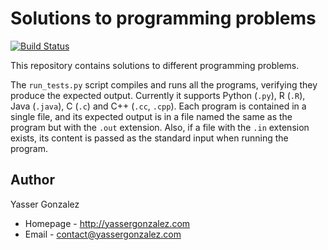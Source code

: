 Solutions to programming problems
=================================

[![Build Status](https://travis-ci.org/yasserglez/programming-problems.svg?branch=master)](https://travis-ci.org/yasserglez/programming-problems)

This repository contains solutions to different programming problems.

The `run_tests.py` script compiles and runs all the programs,
verifying they produce the expected output. Currently it supports
Python (`.py`), R (`.R`), Java (`.java`), C (`.c`) and C++ (`.cc`, `.cpp`).
Each program is contained in a single file, and its expected output is
in a file named the same as the program but with the `.out` extension.
Also, if a file with the `.in` extension exists, its content is passed
as the standard input when running the program.

Author
------

Yasser Gonzalez
* Homepage - http://yassergonzalez.com
* Email - contact@yassergonzalez.com
